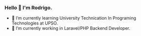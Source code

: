 ### Hello 👋 I'm Rodrigo.
- 🌱 I’m currently learning University Technication In Programing Technologies at UPSO.
- 🔭 I’m currently working in Laravel/PHP Backend Developer.
